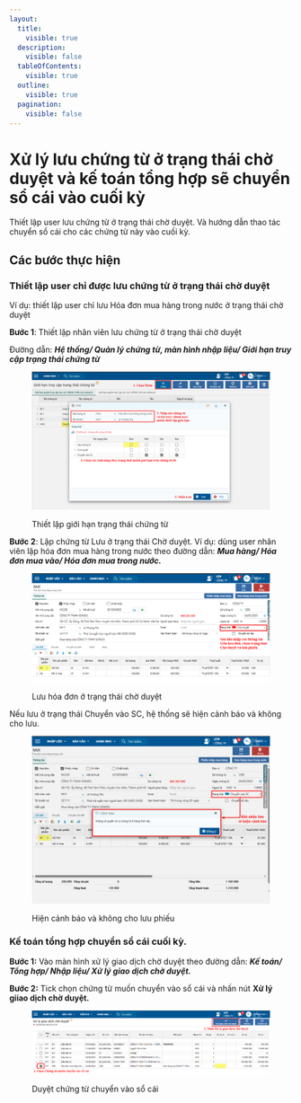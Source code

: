 ```yaml
---
layout:
  title:
    visible: true
  description:
    visible: false
  tableOfContents:
    visible: true
  outline:
    visible: true
  pagination:
    visible: false
---
```


# Xử lý lưu chứng từ ở trạng thái chờ duyệt và kế toán tổng hợp sẽ chuyển sổ cái vào cuối kỳ

Thiết lập user lưu chứng từ ở trạng thái chờ duyệt. Và hướng dẫn thao tác chuyển sổ cái cho các chứng từ này vào cuối kỳ.

## Các bước thực hiện

### Thiết lập user chỉ được lưu chứng từ ở trạng thái chờ duyệt

Ví dụ: thiết lập user chỉ lưu Hóa đơn mua hàng trong nước ở trạng thái chờ duyệt

**Bước 1**: Thiết lập nhân viên lưu chứng từ ở trạng thái chờ duyệt

Đường dẫn: _**Hệ thống/ Quản lý chứng từ, màn hình nhập liệu/ Giới hạn truy cập trạng thái chứng từ**_

<figure><img src="../../.gitbook/assets/KTTH duyêt trạng thái chứng từ 01.png" alt=""><figcaption><p>Thiết lập giới hạn trạng thái chứng từ</p></figcaption></figure>

**Bước 2**: Lập chứng từ Lưu ở trạng thái Chờ duyệt. Ví dụ: dùng user nhân viên lập hóa đơn mua hàng trong nước theo đường dẫn: _**Mua hàng/ Hóa đơn mua vào/ Hóa đơn mua trong nước.**_

<figure><img src="../../.gitbook/assets/KTTH duyêt trạng thái chứng từ 02.png" alt=""><figcaption><p>Lưu hóa đơn ở trạng thái chờ duyệt</p></figcaption></figure>

Nếu lưu ở trạng thái Chuyển vào SC, hệ thống sẽ hiện cảnh báo và không cho lưu.

<figure><img src="../../.gitbook/assets/KTTH duyêt trạng thái chứng từ 03.png" alt=""><figcaption><p>Hiện cảnh báo và không cho lưu phiếu</p></figcaption></figure>

### **Kế toán tổng hợp chuyển sổ cái cuối kỳ.**

**Bước 1:** Vào màn hình xử lý giao dịch chờ duyệt theo đường dẫn: _**Kế toán/ Tổng hợp/ Nhập liệu/ Xử lý giao dịch chờ duyệt.**_

**Bước 2:** Tick chọn chứng từ muốn chuyển vào sổ cái và nhấn nút **Xử lý giiao dịch chờ duyệt.**

<figure><img src="../../.gitbook/assets/KTTH duyêt trạng thái chứng từ 04.png" alt=""><figcaption><p>Duyệt chứng từ chuyển vào sổ cái</p></figcaption></figure>

